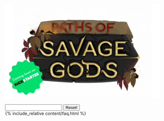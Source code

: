<link rel="stylesheet" href="style.css">
<link rel="stylesheet" href="theme-mod.css">

<a href="https://savage-gods.com"><img class="logo" src="assets/posg_logo.png" alt="PoSG logo"></a>

<!--start interaction section-->
<input type="text" id="input-query" name="query">
<button type="button" id="btn-reset">Reset!</button>
<!--end interaction section-->

<div class="faq-section">
  {% include_relative content/faq.html %}
</div>

<!--start script section-->
<script src="content/dictionary.js"></script>
<script src="js/main.js"></script>
<!--end script section-->
